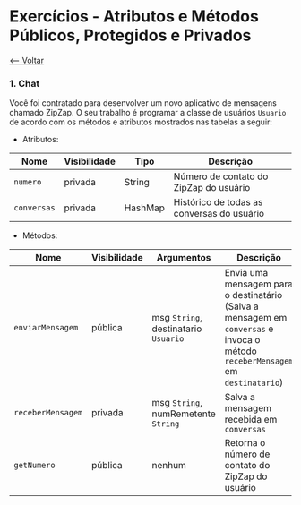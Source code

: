 # Exercícios - Atributos e Métodos Públicos, Protegidos e Privados
[<-- Voltar](./README.md)

### 1. Chat

Você foi contratado para desenvolver um novo aplicativo de mensagens chamado ZipZap. O seu trabalho é programar a classe de usuários ```Usuario``` de acordo com os métodos e atributos mostrados nas tabelas a seguir:

- Atributos:

| Nome | Visibilidade | Tipo | Descrição |
|------|--------------|------|-----------|
| ```numero``` | privada | String | Número de contato do ZipZap do usuário |
| ```conversas``` | privada | HashMap | Histórico de todas as conversas do usuário |

- Métodos:

| Nome | Visibilidade | Argumentos | Descrição |
|------|--------------|------------|-----------|
| ```enviarMensagem``` | pública | msg ```String```, destinatario ```Usuario``` | Envia uma mensagem para o destinatário (Salva a mensagem em ```conversas``` e invoca o método ```receberMensagem``` em ```destinatario```) |
| ```receberMensagem``` | privada | msg ```String```, numRemetente ```String``` | Salva a mensagem recebida em ```conversas``` |
| ```getNumero``` | pública | nenhum | Retorna o número de contato do ZipZap do usuário |
